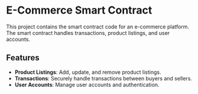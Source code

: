 # E-Commerce Smart Contract

This project contains the smart contract code for an e-commerce platform. The smart contract handles transactions, product listings, and user accounts.

## Features

- **Product Listings**: Add, update, and remove product listings.
- **Transactions**: Securely handle transactions between buyers and sellers.
- **User Accounts**: Manage user accounts and authentication.

  